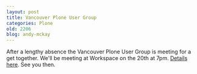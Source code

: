 ```yaml
---
layout: post
title: Vancouver Plone User Group
categories: Plone
old: 2206
blog: andy-mckay
---
```

<p>After a lengthy absence the Vancouver Plone User Group is meeting for a get together. We'll be meeting at Workspace on the 20th at 7pm. <a href="http://tr.im/kQfC">Details here</a>. See you then.</p> 